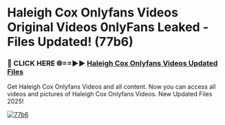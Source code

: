 # Haleigh Cox Onlyfans Videos Original Videos 0nlyFans Leaked - Files Updated! (77b6)

<h3>🔴 CLICK HERE 🌐==►► <a href="https://tinyurl.com/4seja8ks" rel="nofollow">Haleigh Cox Onlyfans Videos Updated Files</a></h3>

Get Haleigh Cox Onlyfans Videos and all content. Now you can access all videos and pictures of Haleigh Cox Onlyfans Videos. New Updated Files 2025!

[![77b6](https://i.imgur.com/EWjZXRe.gif)](https://tinyurl.com/4seja8ks)
